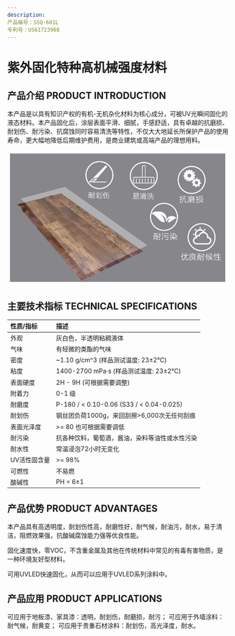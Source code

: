 ```yaml
---
description:
产品编号：SSQ-601L
专利号：US61723908
---
```


# 紫外固化特种高机械强度材料

## 产品介绍 PRODUCT INTRODUCTION

本产品是以具有知识产权的有机-无机杂化材料为核心成分，可被UV光瞬间固化的液态材料。本产品固化后，涂层表面平滑、细腻，手感舒适，具有卓越的抗磨损、耐划伤、耐污染、抗腐蚀同时容易清洗等特性，不仅大大地延长所保护产品的使用寿命，更大幅地降低后期维护费用，是商业建筑或高端产品的理想用料。

![PRODUCT-SSQ-601L](../.gitbook/assets/product-SSQ-601L-pi.png)

## 主要技术指标 TECHNICAL SPECIFICATIONS

| 性质/指标 | 描述 |
| :--- | :--- |
| 外观 | 灰白色，半透明粘稠液体 |
| 气味 | 有轻微的类酯的气味 |
| 密度 | ~1.10 g/cm^3 (样品测试温度: 23±2℃) |
| 粘度 | 1400-2700 mPa·s (样品测试温度: 23±2℃) |
| 表面硬度 | 2H - 9H (可根据需要调整) |
| 附着力 | 0-1 级 |
| 耐磨度 | P-180 / < 0.10-0.06 (S33 / < 0.04-0.025) |
| 耐划伤 | 钢丝团负荷1000g，来回刮擦>6,000次无任何刮痕 |
| 表面光泽度 | >= 80 也可根据需要调低 |
| 耐污染 | 抗各种饮料，葡萄酒，酱油，染料等油性或水性污染 |
| 耐水性 | 常温浸泡72小时无变化 |
| UV活性固含量 | >= 98% |
| 可燃性 | 不易燃 |
| 酸碱性 | PH = 6±1 |

## 产品优势 PRODUCT ADVANTAGES

本产品具有高透明度，耐划伤性高，耐磨性好，耐气候，耐油污，耐水，易于清洁，阻燃效果强，抗酸碱腐蚀能力强等优良性能。

固化速度快，零VOC，不含重金属及其他在传统材料中常见的有毒有害物质，是一种环境友好型材料。

可用UVLED快速固化，从而可以应用于UVLED系列涂料中。

## 产品应用 PRODUCT APPLICATIONS

可应用于地板漆、家具漆：透明，耐划伤，耐磨损，耐污；
可应用于外墙涂料：耐气候，耐黄变；
可应用于贵重石材涂料：耐划伤，高光泽度，耐水。
